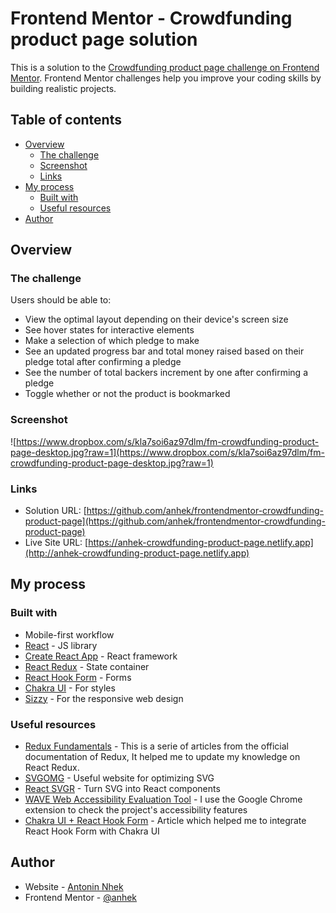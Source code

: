 # Frontend Mentor - Crowdfunding product page solution

This is a solution to the [Crowdfunding product page challenge on Frontend Mentor](https://www.frontendmentor.io/challenges/crowdfunding-product-page-7uvcZe7ZR). Frontend Mentor challenges help you improve your coding skills by building realistic projects.

## Table of contents

- [Overview](#overview)
  - [The challenge](#the-challenge)
  - [Screenshot](#screenshot)
  - [Links](#links)
- [My process](#my-process)
  - [Built with](#built-with)
  - [Useful resources](#useful-resources)
- [Author](#author)

## Overview

### The challenge

Users should be able to:

- View the optimal layout depending on their device's screen size
- See hover states for interactive elements
- Make a selection of which pledge to make
- See an updated progress bar and total money raised based on their pledge total after confirming a pledge
- See the number of total backers increment by one after confirming a pledge
- Toggle whether or not the product is bookmarked

### Screenshot

![https://www.dropbox.com/s/kla7soi6az97dlm/fm-crowdfunding-product-page-desktop.jpg?raw=1](https://www.dropbox.com/s/kla7soi6az97dlm/fm-crowdfunding-product-page-desktop.jpg?raw=1)

### Links

- Solution URL: [https://github.com/anhek/frontendmentor-crowdfunding-product-page](https://github.com/anhek/frontendmentor-crowdfunding-product-page)
- Live Site URL: [https://anhek-crowdfunding-product-page.netlify.app](http://anhek-crowdfunding-product-page.netlify.app)

## My process

### Built with

- Mobile-first workflow
- [React](https://reactjs.org/) - JS library
- [Create React App](https://create-react-app.dev) - React framework
- [React Redux](https://react-redux.js.org) - State container
- [React Hook Form](http://react-hook-form.com) - Forms
- [Chakra UI](https://chakra-ui.com) - For styles
- [Sizzy](https://sizzy.co/) - For the responsive web design

### Useful resources

- [Redux Fundamentals](https://redux.js.org/tutorials/fundamentals/part-1-overview) - This is a serie of articles from the official documentation of Redux, It helped me to update my knowledge on React Redux.
- [SVGOMG](https://jakearchibald.github.io/svgomg/) - Useful website for optimizing SVG
- [React SVGR](https://react-svgr.com/playground/) - Turn SVG into React components
- [WAVE Web Accessibility Evaluation Tool](https://wave.webaim.org) - I use the Google Chrome extension to check the project's accessibility features
- [Chakra UI + React Hook Form](https://chakra-ui.com/guides/integrations/with-hook-form) - Article which helped me to integrate React Hook Form with Chakra UI

## Author

- Website - [Antonin Nhek](https://anhek.dev)
- Frontend Mentor - [@anhek](https://www.frontendmentor.io/profile/anhek)

